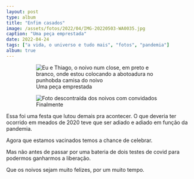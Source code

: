 ```yaml
---
layout: post
type: album
title: "Enfim casados"
image: /assets/fotos/2022/04/IMG-20220503-WA0035.jpg
caption: "Uma peça emprestada"
date: 2022-04-24
tags: ["a vida, o universo e tudo mais", "fotos", "pandemia"]
album: true
---
```

<figure class="foto-post">
<figure class="mais-fotos">
        <img src="{{ site.baseurl }}/assets/fotos/2022/04/IMG-20220503-WA0035.jpg" alt="Eu e Thiago, o noivo num close, em preto e branco, onde estou colocando a abotoadura no punhobda camisa do noivo" title="Emprestando a abotoadura, e a camisa com punho duplo, pra casar nos trinques">
        <figcaption>Uma peça emprestada</figcaption>
</figure>
<figure class="mais-fotos">
        <img src="{{ site.baseurl }}/assets/fotos/2022/04/IMG-20220430-WA0003.jpg" alt="Foto descontraída dos noivos com convidados" title="Só tem sobrado fazer o L">
<figcaption>Finalmente</figcaption></figure>
        </figure>
Essa foi uma festa que lutou demais pra acontecer. O que deveria ter ocorrido em meados de 2020 teve que ser adiado e adiado em função da pandemia.  

Agora que estamos vacinados temos a chance de celebrar.  

Mas não antes de passar por uma bateria de dois testes de covid para podermos ganharmos a liberação.  

Que os noivos sejam muito felizes, por um muito tempo.